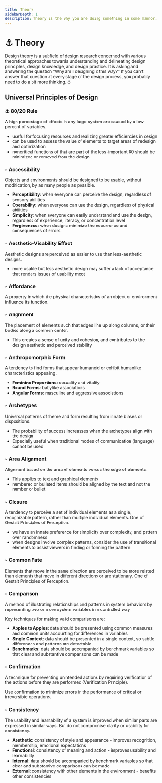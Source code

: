 ```yaml
---
title: Theory
sidebarDepth: 1
description: Theory is the why you are doing something in some mannor.
---
```


# ⚓ Theory

Design theory is a subfield of design research concerned with various theoretical approaches towards understanding and delineating design principles, design knowledge, and design practice. It is asking and answering the question “Why am I designing it this way?” If you can’t answer that question at every stage of the design process, you probably need to do a bit more thinking. ⚓

## Universal Principles of Design

### ⚓ 80/20 Rule

A high percentage of effects in any large system are caused by a low percent of variables.

* useful for focusing resources and realizing greater efficiencies in design
* can be used to assess the value of elements to target areas of redesign and optimization
* noncritical functions of that are part of the less-important 80 should be minimized or removed from the design

### ‣ Accessibility

Objects and environments should be designed to be usable, without modification, by as many people as possible.

* **Perceptibility**: when everyone can perceive the design, regardless of sensory abilities
* **Operability**: when everyone can use the design, regardless of physical abilities
* **Simplicity**: when everyone can easily understand and use the design, regardless of experience, literacy, or concentration level
* **Forgiveness**: when designs minimize the occurrence and consequences of errors

### ‣ Aesthetic-Visability Effect

Aesthetic designs are perceived as easier to use than less-aesthetic designs.

* more usable but less aesthetic design may suffer a lack of acceptance that renders issues of usability moot

### ‣ Affordance

A property in which the physical characteristics of an object or environment influence its function.

### ‣ Alignment

The placement of elements such that edges line up along columns, or their bodies along a common center.

* This creates a sense of unity and cohesion, and contributes to the design aesthetic and perceived stability

### ‣ Anthropomorphic Form

A tendency to find forms that appear humanoid or exhibit humanlike characteristics appealing.

* **Feminine Proportions**: sexuality and vitality
* **Round Forms**: babylike associations
* **Angular Forms**: masculine and aggressive associations

### ‣ Archetypes

Universal patterns of theme and form resulting from innate biases or dispositions.

* The probability of success increasses when the archetypes align with the design
* Especially useful when traditional modes of communication \(language\) cannot be used

### ‣ Area Alignment

Alignment based on the area of elements versus the edge of elements.

* This applies to text and graphical elements
* numbered or bulleted items should be aligned by the text and not the number or bullet

### ‣ Closure

A tendency to perceive a set of individual elements as a single, recognizable pattern, rather than multiple individual elements. One of Gestalt Principles of Perception.

* we have an innate preference for simplicity over complexity, and pattern over randomness
* when designs involve complex patterns, consider the use of transitional elements to assist viewers in finding or forming the pattern

### ‣ Common Fate

Elements that move in the same direction are perceived to be more related than elements that move in different directions or are stationary. One of Gestalt Principles of Perception.

### ‣ Comparison

A method of illustrating relationships and patterns in system behaviors by representing two or more system variables in a controlled way.

Key techniques for making valid comparisons are:

* **Apples to Apples**: data should be presented using common measures and common units accounting for differences in variables
* **Single Context**: data should be presented in a single context, so subtle differences and patterns are detectable
* **Benchmarks**: data should be accompanied by benchmark variables so that clear and substantive comparisons can be made

### ‣ Confirmation

A technique for preventing unintended actions by requiring verification of the actions before they are performed \(Verification Principle\).

Use confirmation to minimize errors in the performance of critical or irreversible operations.

### ‣ Consistency

The usability and learnability of a system is improved when similar parts are expressed in similar ways. But do not compromise clarity or usability for consistency.

* **Aesthetic**: consistency of style and appearance - improves recognition, membership, emotional expectations
* **Functional**: consistency of meaning and action - improves usability and learnability
* **Internal**: data should be accompanied by benchmark variables so that clear and substantive comparisons can be made
* **External**: consistency with other elements in the environment - benefits other consistencies

